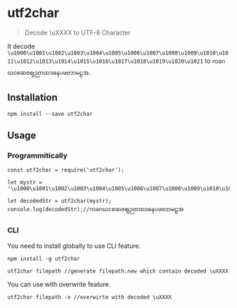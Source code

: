 # utf2char
> Decode \uXXXX to UTF-8 Character

It decode `\u1000\u1001\u1002\u1003\u1004\u1005\u1006\u1007\u1008\u1009\u1010\u1011\u1012\u1013\u1014\u1015\u1016\u1017\u1018\u1019\u1020\u1021` to `ကခဂဃငစဆဇဈဉတထဒဓနပဖဗဘမဠအ`.

## Installation
```
npm install --save utf2char
```

## Usage
### Programmitically
```
const utf2char = require('utf2char');

let mystr = '\u1000\u1001\u1002\u1003\u1004\u1005\u1006\u1007\u1008\u1009\u1010\u1011\u1012\u1013\u1014\u1015\u1016\u1017\u1018\u1019\u1020\u1021';

let decodedStr = utf2char(mystr);
console.log(decodedStr);//ကခဂဃငစဆဇဈဉတထဒဓနပဖဗဘမဠအ
```

### CLI
You need to install globally to use CLI feature.
```
npm install -g utf2char
```

```
utf2char filepath //generate filepath.new which contain decoded \uXXXX
```

You can use with overwrite feature.
```
utf2char filepath -o //overwirte with decoded \uXXXX
```
